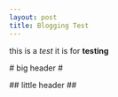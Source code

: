 ```yaml
---
layout: post
title: Blogging Test
---
```


this is a *test*
it is for **testing**

# big header #

## little header ##